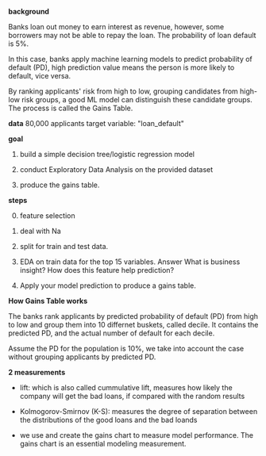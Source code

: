 **background**

Banks loan out money to earn interest as revenue, however, some borrowers may not be able to repay the loan. The probability of loan default is 5%. 

In this case, banks apply machine learning models to predict probability of default (PD), high prediction value means the person is more likely to default, vice versa. 

By ranking applicants' risk from high to low, grouping candidates from high-low risk groups, a good ML model can distinguish these candidate groups. The process is called the Gains Table. 


**data**
80,000 applicants 
target variable: "loan_default"


**goal**

1. build a simple decision tree/logistic regression model

2. conduct Exploratory Data Analysis on the provided dataset

3. produce the gains table.


**steps**

0. feature selection

1. deal with Na

2. split for train and test data. 

3. EDA on train data for the top 15 variables. Answer What is business insight? How does this feature help prediction?

4. Apply your model prediction to produce a gains table. 


**How Gains Table works**

The banks rank applicants by predicted probability of default (PD) from high to low and group them into 10 differnet buskets, called decile. It contains the predicted PD, and the actual number of default for each decile. 

Assume the PD for the population is 10%, we take into account the case without grouping applicants by predicted PD. 


**2 measurements**

- lift: which is also called cummulative lift, measures how likely the company will get the bad loans, if compared with the random results

- Kolmogorov-Smirnov (K-S): measures the degree of separation between the distributions of the good loans and the bad loands


 - we use and create the gains chart to measure model performance. The gains chart is an essential modeling measurement. 

